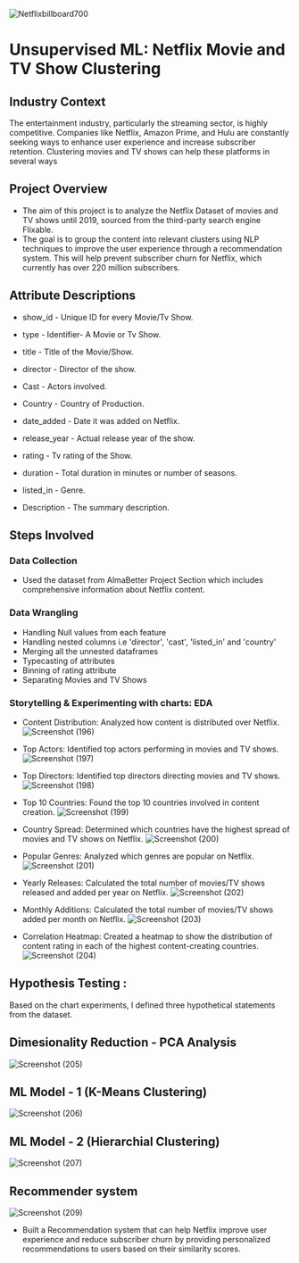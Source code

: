 
![Netflixbillboard700](https://github.com/user-attachments/assets/89a59870-232f-4305-9b36-e642affb3b41)

# Unsupervised ML: Netflix Movie and TV Show Clustering

## Industry Context

The entertainment industry, particularly the streaming sector, is highly competitive. Companies like Netflix, Amazon Prime, and Hulu are constantly seeking ways to enhance user experience and increase subscriber retention. Clustering movies and TV shows can help these platforms in several ways

## Project Overview

- The aim of this project is to analyze the Netflix Dataset of movies and TV shows until 2019, sourced from the third-party search engine Flixable.
- The goal is to group the content into relevant clusters using NLP techniques to improve the user experience through a recommendation system. This will help prevent subscriber churn for Netflix, which currently has over 220 million subscribers.

## Attribute Descriptions

- show_id - Unique ID for every Movie/Tv Show.

- type - Identifier- A Movie or Tv Show.

- title - Title of the Movie/Show.

- director - Director of the show.

- Cast - Actors involved.

- Country - Country of Production.

- date_added - Date it was added on Netflix.

- release_year - Actual release year of the show.

- rating - Tv rating of the Show.

- duration - Total duration in minutes or number of seasons.

- listed_in - Genre.

- Description - The summary description.

## Steps Involved

### Data Collection
- Used the dataset from AlmaBetter Project Section which includes comprehensive information about Netflix content.

### Data Wrangling

- Handling Null values from each feature
- Handling nested columns i.e 'director', 'cast', 'listed_in' and 'country'
- Merging all the unnested dataframes
- Typecasting of attributes
- Binning of rating attribute
- Separating Movies and TV Shows

### Storytelling & Experimenting with charts: EDA

- Content Distribution: Analyzed how content is distributed over Netflix.
![Screenshot (196)](https://github.com/user-attachments/assets/88467a33-dce9-4480-baf1-79c1c6df79ee)

- Top Actors: Identified top actors performing in movies and TV shows.
![Screenshot (197)](https://github.com/user-attachments/assets/b69e82a2-c43f-445e-b9d9-8bf6b44c743d)

- Top Directors: Identified top directors directing movies and TV shows.
![Screenshot (198)](https://github.com/user-attachments/assets/1a7107ee-9f05-437e-bff9-d48ab8c6a2f9)

- Top 10 Countries: Found the top 10 countries involved in content creation.
![Screenshot (199)](https://github.com/user-attachments/assets/c39acc79-54cd-4149-8263-ebf19b3e4265)

- Country Spread: Determined which countries have the highest spread of movies and TV shows on Netflix.
![Screenshot (200)](https://github.com/user-attachments/assets/e536d278-ffe3-4e8f-8931-23c041b570c1)

- Popular Genres: Analyzed which genres are popular on Netflix.
![Screenshot (201)](https://github.com/user-attachments/assets/08469e7c-37e8-466b-b7b4-10745900602a)

- Yearly Releases: Calculated the total number of movies/TV shows released and added per year on Netflix.
![Screenshot (202)](https://github.com/user-attachments/assets/349c18e3-71c5-44ac-aacc-e3acec6a46e6)

- Monthly Additions: Calculated the total number of movies/TV shows added per month on Netflix.
![Screenshot (203)](https://github.com/user-attachments/assets/f05e1f7f-7e05-41b7-9587-572d56155143)

- Correlation Heatmap: Created a heatmap to show the distribution of content rating in each of the highest content-creating countries.
![Screenshot (204)](https://github.com/user-attachments/assets/565f3b8c-67f0-4114-a9f5-10362b46eaad)

## Hypothesis Testing : 
Based on the chart experiments, I defined three hypothetical statements from the dataset.

## Dimesionality Reduction - PCA Analysis
![Screenshot (205)](https://github.com/user-attachments/assets/a03ba32e-2cd5-4f7b-9859-c3cf5cf9e615)

## ML Model - 1 (K-Means Clustering)
![Screenshot (206)](https://github.com/user-attachments/assets/73c8492f-eebe-4343-9934-ca61ebbd7010)

## ML Model - 2 (Hierarchial Clustering)
![Screenshot (207)](https://github.com/user-attachments/assets/1e4df230-e3d3-48fd-ac39-552aab6ca1b1)

## Recommender system
![Screenshot (209)](https://github.com/user-attachments/assets/7950d046-3d65-4a8e-ab4a-491f34d711dc)

- Built a Recommendation system that can help Netflix improve user experience and reduce subscriber churn by providing personalized recommendations to users based on their similarity scores.



